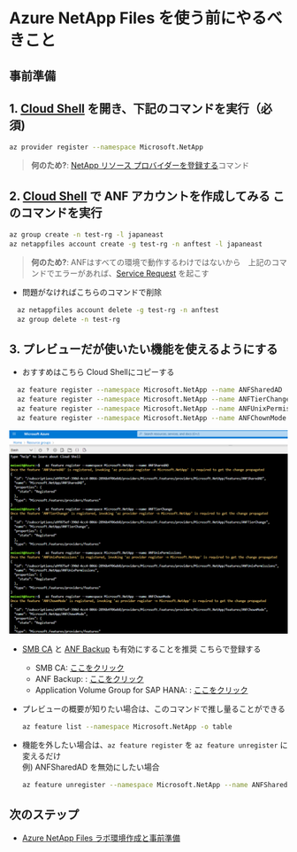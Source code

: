 # Azure NetApp Files を使う前にやるべきこと

## 事前準備

## 1. [Cloud Shell](https://docs.microsoft.com/ja-jp/azure/cloud-shell/overview) を開き、下記のコマンドを実行（必須)

  ```bash
  az provider register --namespace Microsoft.NetApp
  ```

  > **何のため?**:  [NetApp リソース プロバイダーを登録する](https://docs.microsoft.com/ja-jp/azure/azure-netapp-files/azure-netapp-files-register)コマンド

## 2. [Cloud Shell](https://docs.microsoft.com/ja-jp/azure/cloud-shell/overview) で ANF アカウントを作成してみる このコマンドを実行

  ```bash
  az group create -n test-rg -l japaneast
  az netappfiles account create -g test-rg -n anftest -l japaneast
  ```
  
  > **何のため?**:  ANFはすべての環境で動作するわけではないから　上記のコマンドでエラーがあれば、[Service Request](https://docs.microsoft.com/ja-jp/azure/azure-portal/supportability/how-to-create-azure-support-request) を起こす

* 問題がなければこちらのコマンドで削除

```bash
  az netappfiles account delete -g test-rg -n anftest
  az group delete -n test-rg
  ```

## 3. プレビューだが使いたい機能を使えるようにする

* おすすめはこちら Cloud Shellにコピーする

```bash
  az feature register --namespace Microsoft.NetApp --name ANFSharedAD
  az feature register --namespace Microsoft.NetApp --name ANFTierChange
  az feature register --namespace Microsoft.NetApp --name ANFUnixPermissions
  az feature register --namespace Microsoft.NetApp --name ANFChownMode
  ```

  ![anf prep bash](https://github.com/maysay1999/anfdemo02/blob/main/images/anf-prep_bash.png)

* [SMB CA](https://docs.microsoft.com/ja-jp/azure/azure-netapp-files/enable-continuous-availability-existing-smb) と [ANF Backup](https://docs.microsoft.com/ja-jp/azure/azure-netapp-files/backup-introduction) も有効にすることを推奨 こちらで登録する
  * SMB CA: [ここをクリック](https://forms.office.com/Pages/ResponsePage.aspx?id=v4j5cvGGr0GRqy180BHbR2Qj2eZL0mZPv1iKUrDGvc9UQUFTUjExUDA5VU5KMUY1RllSVjNEOUVTWCQlQCN0PWcu)
  * ANF Backup: : [ここをクリック](https://forms.office.com/pages/responsepage.aspx?id=v4j5cvGGr0GRqy180BHbR2Qj2eZL0mZPv1iKUrDGvc9UMkI3NUIxVkVEVkdJMko3WllQMVRNMTdEWSQlQCN0PWcu)
  * Application Volume Group for SAP HANA: : [ここをクリック](https://forms.office.com/pages/responsepage.aspx?id=v4j5cvGGr0GRqy180BHbR2Qj2eZL0mZPv1iKUrDGvc9UQzBDRUREOTc4MDdWREZaRzhOQzZGNTdFQiQlQCN0PWcu)

* プレビューの概要が知りたい場合は、このコマンドで推し量ることができる

  ```bash
  az feature list --namespace Microsoft.NetApp -o table
  ```

* 機能を外したい場合は、`az feature register` を `az feature unregister` に変えるだけ  
  例) ANFSharedAD を無効にしたい場合  

  ```bash
  az feature unregister --namespace Microsoft.NetApp --name ANFSharedAD
  ```

## 次のステップ

* [Azure NetApp Files ラボ環境作成と事前準備](https://github.com/maysay1999/tipstricks/blob/main/anf-demo-creation.md)

